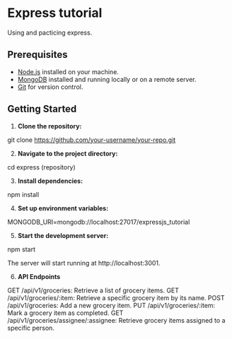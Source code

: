 # Express tutorial

Using and pacticing express.

## Prerequisites

- [Node.js](https://nodejs.org/) installed on your machine.
- [MongoDB](https://www.mongodb.com/try/download/community) installed and running locally or on a remote server.
- [Git](https://git-scm.com/downloads) for version control.

## Getting Started

1. **Clone the repository:**

git clone https://github.com/your-username/your-repo.git

2. **Navigate to the project directory:**

cd express (repository)

3. **Install dependencies:**

npm install

4. **Set up environment variables:**

MONGODB_URI=mongodb://localhost:27017/expressjs_tutorial


5. **Start the development server:**

npm start

The server will start running at http://localhost:3001.

6. **API Endpoints**

GET /api/v1/groceries: Retrieve a list of grocery items.
GET /api/v1/groceries/:item: Retrieve a specific grocery item by its name.
POST /api/v1/groceries: Add a new grocery item.
PUT /api/v1/groceries/:item: Mark a grocery item as completed.
GET /api/v1/groceries/assignee/:assignee: Retrieve grocery items assigned to a specific person.

